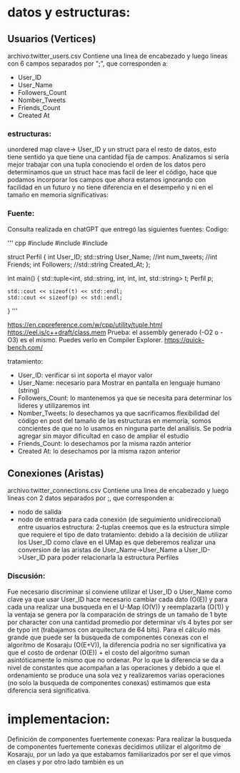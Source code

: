 # datos y estructuras:
## Usuarios (Vertices)
archivo:twitter_users.csv
Contiene una linea de encabezado y luego lineas con 6 campos separados por ";", que corresponden a:
- User_ID
- User_Name
- Followers_Count
- Nomber_Tweets
- Friends_Count
- Created At

### estructuras:
unordered map clave-> User_ID y un struct para el resto de datos, esto tiene sentido ya que tiene una cantidad fija de campos. 
Analizamos si sería mejor trabajar con una tupla conociendo el orden de los datos pero determinamos que un struct hace mas facil de leer el código, hace que podamos incorporar los campos que ahora estamos ignorando con facilidad en un futuro y no tiene diferencia en el desempeño y ni en el tamaño en memoria significativas:
### Fuente: 
Consulta realizada en chatGPT que entregó las siguientes fuentes:
Codigo: 

''' cpp
#include <tuple>
#include <string>
#include <iostream>

struct Perfil {
    int User_ID;
    std::string User_Name;
    //int num_tweets;
    //int Friends;
    int Followers;
    //std::string Created_At;
};

int main() {
    std::tuple<int, std::string, int, int, int, std::string> t;
    Perfil p;

    std::cout << sizeof(t) << std::endl;
    std::cout << sizeof(p) << std::endl;
}
'''

https://en.cppreference.com/w/cpp/utility/tuple.html
https://eel.is/c++draft/class.mem
Prueba: el assembly generado (-O2 o -O3) es el mismo. Puedes verlo en Compiler Explorer.
https://quick-bench.com/ 

tratamiento:
- User_ID: verificar si int soporta el mayor valor
- User_Name: necesario para Mostrar en pantalla en lenguaje humano (string)
- Followers_Count: lo mantenemos ya que se necesita para determinar los lideres y utilizaremos int
- Nomber_Tweets: lo desechamos ya que sacrificamos flexibilidad del código en post del tamaño de las estructuras en memoria, somos concientes de que no lo usamos en ninguna parte del análisis. Se podría agregar sin mayor dificultad en caso de ampliar el estudio
- Friends_Count: lo desechamos por la misma razón anterior
- Created At: lo desechamos por la misma razon anterior

## Conexiones (Aristas)
archivo:twitter_connections.csv
Contiene una linea de encabezado y luego lineas con 2 datos separados por ;, que corresponden a:
- nodo de salida
- nodo de entrada
para cada conexión (de seguimiento unidireccional) entre usuarios
estructura: 2-tuplas creemos que es la estructura simple que requiere el tipo de dato
tratamiento: debido a la decisión de utilizar los User_ID como clave en el UMap es que deberemos realizar una conversion de las aristas de User_Name->User_Name a User_ID->User_ID para poder relacionarla la estructura Perfiles
### Discusión: 
Fue necesario discriminar si conviene utilizar el User_ID o User_Name como clave ya que usar User_ID hace necesario cambiar cada dato (O(E)) y para cada una realizar una busqueda en el U-Map (O(V)) y reemplazarla (O(1)) y la ventaja se genera por la comparación de strings de un tamaño de 1 byte por character con una cantidad promedio por determinar v/s 4 bytes por ser de typo int (trabajamos con arquitectura de 64 bits). Para el cálculo más grande que puede ser la busqueda de componentes conexas con el algoritmo de Kosaraju (O(E+V)), la diferencia podría no ser significativa ya que el costo de ordenar (O(E)) + el costo del algoritmo suman asintóticamente lo mismo que no ordenar. Por lo que la diferencia se da a nivel de constantes que acompañan a las operaciones y debido a que el ordenamiento se produce una sola vez y realizaremos varias operaciones (no solo la busqueda de componentes conexas) estimamos que esta diferencia será significativa.

# implementacion:
Definición de componentes fuertemente conexas:
Para realizar la busqueda de componentes fuertemente conexas decidimos utilizar el algoritmo de Kosaraju, por un lado ya que estabamos familiarizados por ser el que vimos en clases y por otro lado también es un 
